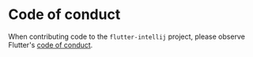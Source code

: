# Code of conduct

When contributing code to the `flutter-intellij` project, please observe
Flutter's [code of conduct](https://github.com/flutter/flutter/blob/master/CODE_OF_CONDUCT.md).
